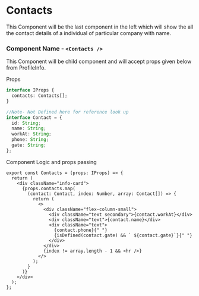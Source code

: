# Contacts

This Component will be the last component in the left which will show the all the contact details of a individual of particular company with name.

### Component Name - `<Contacts />`

This Component will be child component and will accept props given below from ProfileInfo.

Props

```ts
interface IProps {
  contacts: Contacts[];
}

//Note- Not Defined here for reference look up
interface Contact = {
  id: String;
  name: String;
  workAt: String;
  phone: String;
  gate: String;
};
```

Component Logic and props passing

```tsx
export const Contacts = (props: IProps) => {
  return (
    <div className="info-card">
      {props.contacts.map(
        (contact: Contact, index: Number, array: Contact[]) => {
          return (
            <>
              <div className="flex-column-small">
                <div className="text secondary">{contact.workAt}</div>
                <div className="text">{contact.name}</div>
                <div className="text">
                  {contact.phone}{" "}
                  {isDefined(contact.gate) && ` ${contact.gate}`}{" "}
                </div>
              </div>
              {index != array.length - 1 && <hr />}
            </>
          );
        }
      )}
    </div>
  );
};
```
